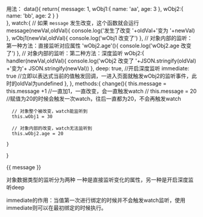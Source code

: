 用法：
data(){
  return{
      message: 1,
      wObj1:{
          name: 'aa',
          age: 3
        },
        wObj2:{
          name: 'bb',
          age: 2
        }
  }  
},
watch:{
    // 如果 `message` 发生改变，这个函数就会运行
    message(newVal,oldVal){
      console.log('发生了改变 '+oldVal+'变为 '+newVal)
    },
    wObj1(newVal,oldVal){
      console.log('wObj1 改变了')
    },
    // 对象内部的监听：第一种方法：直接监听对应属性
    'wObj2.age'(){
        console.log('wObj2.age 改变了')
    },
    // 对象内部的监听：第二种方法：深度监听
    wObj2:{
      handler(newVal,oldVal){
        console.log('wObj2 改变了 '+JSON.stringify(oldVal) +'变为'+ JSON.stringify(newVal))
      },
      deep: true,   //开启深度监听
      immediate: true   //立即以表达式当前的值触发回调，一进入页面就触发wObj2的监听事件，此时的oldVal为undefined
    },
},
methods:{
    change(){
      this.message = this.message +1  //一直加1，一直改变，会一直触发watch
      // this.message = 20   //赋值为20的时候会触发一次watch，往后一直都为20，不会再触发watch

      // 对象整个被改变，watch能监听到
      this.wObj1 = 30

      // 对象内部的改变，watch无法监听到
      this.wObj2.age = 20
      
    }
}

<p @click="change">{{ message }}</p>

对象数据类型的监听分为两种
一种是直接监听变化的属性，另一种是开启深度监听deep

immediate的作用：当值第一次进行绑定的时候并不会触发watch监听，使用immediate则可以在最初绑定的时候执行。
